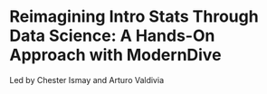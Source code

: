 # Reimagining Intro Stats Through Data Science: A Hands-On Approach with ModernDive

Led by Chester Ismay and Arturo Valdivia